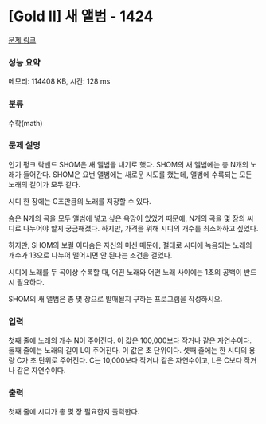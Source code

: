 # [Gold II] 새 앨범 - 1424 

[문제 링크](https://www.acmicpc.net/problem/1424) 

### 성능 요약

메모리: 114408 KB, 시간: 128 ms

### 분류

수학(math)

### 문제 설명

<p>인기 펑크 락밴드 SHOM은 새 앨범을 내기로 했다. SHOM의 새 앨범에는 총 N개의 노래가 들어간다. SHOM은 요번 앨범에는 새로운 시도를 했는데, 앨범에 수록되는 모든 노래의 길이가 모두 같다.</p>

<p>시디 한 장에는 C초만큼의 노래를 저장할 수 있다.</p>

<p>숌은 N개의 곡을 모두 앨범에 넣고 싶은 욕망이 있었기 때문에, N개의 곡을 몇 장의 씨디로 나누어야 할지 궁금해졌다. 하지만, 가격을 위해 시디의 개수를 최소화하고 싶었다.</p>

<p>하지만, SHOM의 보컬 이다솜은 자신의 미신 때문에, 절대로 시디에 녹음되는 노래의 개수가 13으로 나누어 떨어지면 안 된다는 조건을 걸었다.</p>

<p>시디에 노래를 두 곡이상 수록할 때, 어떤 노래와 어떤 노래 사이에는 1초의 공백이 반드시 필요하다.</p>

<p>SHOM의 새 앨범은 총 몇 장으로 발매될지 구하는 프로그램을 작성하시오.</p>

### 입력 

 <p>첫째 줄에 노래의 개수 N이 주어진다. 이 값은 100,000보다 작거나 같은 자연수이다. 둘째 줄에는 노래의 길이 L이 주어진다. 이 값은 초 단위이다. 셋째 줄에는 한 시디의 용량 C가 초 단위로 주어진다. C는 10,000보다 작거나 같은 자연수이고, L은 C보다 작거나 같은 자연수이다.</p>

### 출력 

 <p>첫째 줄에 시디가 총 몇 장 필요한지 출력한다.</p>

